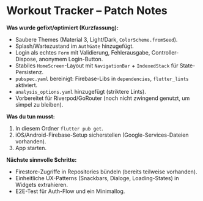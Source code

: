 # Workout Tracker – Patch Notes

**Was wurde gefixt/optimiert (Kurzfassung):**
- Saubere Themes (Material 3, Light/Dark, `ColorScheme.fromSeed`).
- Splash/Wartezustand im `AuthGate` hinzugefügt.
- Login als echtes `Form` mit Validierung, Fehlerausgabe, Controller-Dispose, anonymem Login-Button.
- Stabiles `HomeScreen`-Layout mit `NavigationBar` + `IndexedStack` für State-Persistenz.
- `pubspec.yaml` bereinigt: Firebase-Libs in `dependencies`, `flutter_lints` aktiviert.
- `analysis_options.yaml` hinzugefügt (striktere Lints).
- Vorbereitet für Riverpod/GoRouter (noch nicht zwingend genutzt, um simpel zu bleiben).

**Was du tun musst:**
1) In diesem Ordner `flutter pub get`.
2) iOS/Android-Firebase-Setup sicherstellen (Google-Services-Dateien vorhanden).
3) App starten.

**Nächste sinnvolle Schritte:**
- Firestore-Zugriffe in Repositories bündeln (bereits teilweise vorhanden).
- Einheitliche UX-Patterns (Snackbars, Dialoge, Loading-States) in Widgets extrahieren.
- E2E-Test für Auth-Flow und ein Minimallog.
